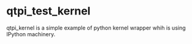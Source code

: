 # qtpi_test_kernel
qtpi_kernel is a simple example of python kernel wrapper whih is using IPython machinery. 
